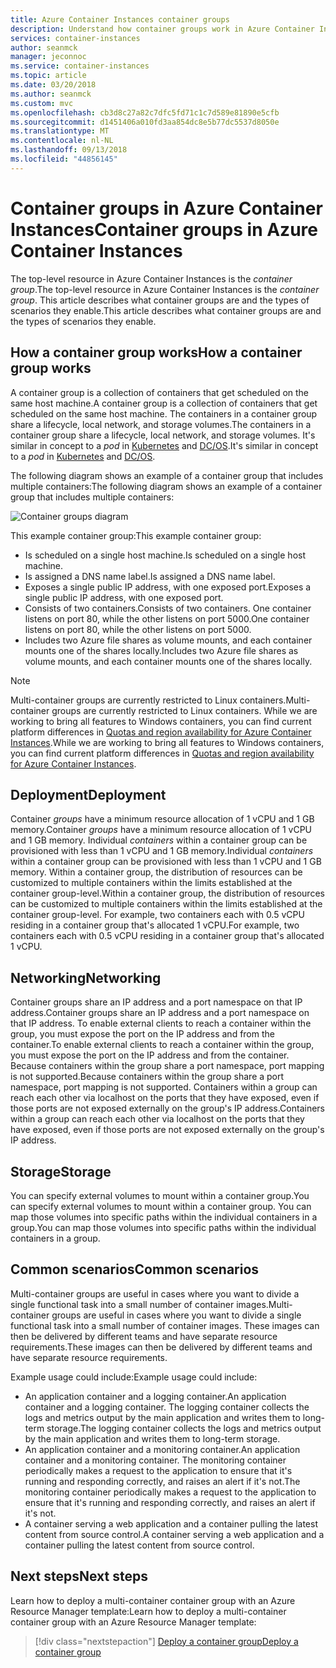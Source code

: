 ```yaml
---
title: Azure Container Instances container groups
description: Understand how container groups work in Azure Container Instances
services: container-instances
author: seanmck
manager: jeconnoc
ms.service: container-instances
ms.topic: article
ms.date: 03/20/2018
ms.author: seanmck
ms.custom: mvc
ms.openlocfilehash: cb3d8c27a82c7dfc5fd71c1c7d589e81890e5cfb
ms.sourcegitcommit: d1451406a010fd3aa854dc8e5b77dc5537d8050e
ms.translationtype: MT
ms.contentlocale: nl-NL
ms.lasthandoff: 09/13/2018
ms.locfileid: "44856145"
---
```

# <a name="container-groups-in-azure-container-instances"></a><span data-ttu-id="b2ebe-103">Container groups in Azure Container Instances</span><span class="sxs-lookup"><span data-stu-id="b2ebe-103">Container groups in Azure Container Instances</span></span>

<span data-ttu-id="b2ebe-104">The top-level resource in Azure Container Instances is the *container group*.</span><span class="sxs-lookup"><span data-stu-id="b2ebe-104">The top-level resource in Azure Container Instances is the *container group*.</span></span> <span data-ttu-id="b2ebe-105">This article describes what container groups are and the types of scenarios they enable.</span><span class="sxs-lookup"><span data-stu-id="b2ebe-105">This article describes what container groups are and the types of scenarios they enable.</span></span>

## <a name="how-a-container-group-works"></a><span data-ttu-id="b2ebe-106">How a container group works</span><span class="sxs-lookup"><span data-stu-id="b2ebe-106">How a container group works</span></span>

<span data-ttu-id="b2ebe-107">A container group is a collection of containers that get scheduled on the same host machine.</span><span class="sxs-lookup"><span data-stu-id="b2ebe-107">A container group is a collection of containers that get scheduled on the same host machine.</span></span> <span data-ttu-id="b2ebe-108">The containers in a container group share a lifecycle, local network, and storage volumes.</span><span class="sxs-lookup"><span data-stu-id="b2ebe-108">The containers in a container group share a lifecycle, local network, and storage volumes.</span></span> <span data-ttu-id="b2ebe-109">It's similar in concept to a *pod* in [Kubernetes][kubernetes-pod] and [DC/OS][dcos-pod].</span><span class="sxs-lookup"><span data-stu-id="b2ebe-109">It's similar in concept to a *pod* in [Kubernetes][kubernetes-pod] and [DC/OS][dcos-pod].</span></span>

<span data-ttu-id="b2ebe-110">The following diagram shows an example of a container group that includes multiple containers:</span><span class="sxs-lookup"><span data-stu-id="b2ebe-110">The following diagram shows an example of a container group that includes multiple containers:</span></span>

![Container groups diagram][container-groups-example]

<span data-ttu-id="b2ebe-112">This example container group:</span><span class="sxs-lookup"><span data-stu-id="b2ebe-112">This example container group:</span></span>

* <span data-ttu-id="b2ebe-113">Is scheduled on a single host machine.</span><span class="sxs-lookup"><span data-stu-id="b2ebe-113">Is scheduled on a single host machine.</span></span>
* <span data-ttu-id="b2ebe-114">Is assigned a DNS name label.</span><span class="sxs-lookup"><span data-stu-id="b2ebe-114">Is assigned a DNS name label.</span></span>
* <span data-ttu-id="b2ebe-115">Exposes a single public IP address, with one exposed port.</span><span class="sxs-lookup"><span data-stu-id="b2ebe-115">Exposes a single public IP address, with one exposed port.</span></span>
* <span data-ttu-id="b2ebe-116">Consists of two containers.</span><span class="sxs-lookup"><span data-stu-id="b2ebe-116">Consists of two containers.</span></span> <span data-ttu-id="b2ebe-117">One container listens on port 80, while the other listens on port 5000.</span><span class="sxs-lookup"><span data-stu-id="b2ebe-117">One container listens on port 80, while the other listens on port 5000.</span></span>
* <span data-ttu-id="b2ebe-118">Includes two Azure file shares as volume mounts, and each container mounts one of the shares locally.</span><span class="sxs-lookup"><span data-stu-id="b2ebe-118">Includes two Azure file shares as volume mounts, and each container mounts one of the shares locally.</span></span>

> [!NOTE]
> <span data-ttu-id="b2ebe-119">Multi-container groups are currently restricted to Linux containers.</span><span class="sxs-lookup"><span data-stu-id="b2ebe-119">Multi-container groups are currently restricted to Linux containers.</span></span> <span data-ttu-id="b2ebe-120">While we are working to bring all features to Windows containers, you can find current platform differences in [Quotas and region availability for Azure Container Instances](container-instances-quotas.md).</span><span class="sxs-lookup"><span data-stu-id="b2ebe-120">While we are working to bring all features to Windows containers, you can find current platform differences in [Quotas and region availability for Azure Container Instances](container-instances-quotas.md).</span></span>

## <a name="deployment"></a><span data-ttu-id="b2ebe-121">Deployment</span><span class="sxs-lookup"><span data-stu-id="b2ebe-121">Deployment</span></span>

<span data-ttu-id="b2ebe-122">Container *groups* have a minimum resource allocation of 1 vCPU and 1 GB memory.</span><span class="sxs-lookup"><span data-stu-id="b2ebe-122">Container *groups* have a minimum resource allocation of 1 vCPU and 1 GB memory.</span></span> <span data-ttu-id="b2ebe-123">Individual *containers* within a container group can be provisioned with less than 1 vCPU and 1 GB memory.</span><span class="sxs-lookup"><span data-stu-id="b2ebe-123">Individual *containers* within a container group can be provisioned with less than 1 vCPU and 1 GB memory.</span></span> <span data-ttu-id="b2ebe-124">Within a container group, the distribution of resources can be customized to multiple containers within the limits established at the container group-level.</span><span class="sxs-lookup"><span data-stu-id="b2ebe-124">Within a container group, the distribution of resources can be customized to multiple containers within the limits established at the container group-level.</span></span> <span data-ttu-id="b2ebe-125">For example, two containers each with 0.5 vCPU residing in a container group that's allocated 1 vCPU.</span><span class="sxs-lookup"><span data-stu-id="b2ebe-125">For example, two containers each with 0.5 vCPU residing in a container group that's allocated 1 vCPU.</span></span>

## <a name="networking"></a><span data-ttu-id="b2ebe-126">Networking</span><span class="sxs-lookup"><span data-stu-id="b2ebe-126">Networking</span></span>

<span data-ttu-id="b2ebe-127">Container groups share an IP address and a port namespace on that IP address.</span><span class="sxs-lookup"><span data-stu-id="b2ebe-127">Container groups share an IP address and a port namespace on that IP address.</span></span> <span data-ttu-id="b2ebe-128">To enable external clients to reach a container within the group, you must expose the port on the IP address and from the container.</span><span class="sxs-lookup"><span data-stu-id="b2ebe-128">To enable external clients to reach a container within the group, you must expose the port on the IP address and from the container.</span></span> <span data-ttu-id="b2ebe-129">Because containers within the group share a port namespace, port mapping is not supported.</span><span class="sxs-lookup"><span data-stu-id="b2ebe-129">Because containers within the group share a port namespace, port mapping is not supported.</span></span> <span data-ttu-id="b2ebe-130">Containers within a group can reach each other via localhost on the ports that they have exposed, even if those ports are not exposed externally on the group's IP address.</span><span class="sxs-lookup"><span data-stu-id="b2ebe-130">Containers within a group can reach each other via localhost on the ports that they have exposed, even if those ports are not exposed externally on the group's IP address.</span></span>

## <a name="storage"></a><span data-ttu-id="b2ebe-131">Storage</span><span class="sxs-lookup"><span data-stu-id="b2ebe-131">Storage</span></span>

<span data-ttu-id="b2ebe-132">You can specify external volumes to mount within a container group.</span><span class="sxs-lookup"><span data-stu-id="b2ebe-132">You can specify external volumes to mount within a container group.</span></span> <span data-ttu-id="b2ebe-133">You can map those volumes into specific paths within the individual containers in a group.</span><span class="sxs-lookup"><span data-stu-id="b2ebe-133">You can map those volumes into specific paths within the individual containers in a group.</span></span>

## <a name="common-scenarios"></a><span data-ttu-id="b2ebe-134">Common scenarios</span><span class="sxs-lookup"><span data-stu-id="b2ebe-134">Common scenarios</span></span>

<span data-ttu-id="b2ebe-135">Multi-container groups are useful in cases where you want to divide a single functional task into a small number of container images.</span><span class="sxs-lookup"><span data-stu-id="b2ebe-135">Multi-container groups are useful in cases where you want to divide a single functional task into a small number of container images.</span></span> <span data-ttu-id="b2ebe-136">These images can then be delivered by different teams and have separate resource requirements.</span><span class="sxs-lookup"><span data-stu-id="b2ebe-136">These images can then be delivered by different teams and have separate resource requirements.</span></span>

<span data-ttu-id="b2ebe-137">Example usage could include:</span><span class="sxs-lookup"><span data-stu-id="b2ebe-137">Example usage could include:</span></span>

* <span data-ttu-id="b2ebe-138">An application container and a logging container.</span><span class="sxs-lookup"><span data-stu-id="b2ebe-138">An application container and a logging container.</span></span> <span data-ttu-id="b2ebe-139">The logging container collects the logs and metrics output by the main application and writes them to long-term storage.</span><span class="sxs-lookup"><span data-stu-id="b2ebe-139">The logging container collects the logs and metrics output by the main application and writes them to long-term storage.</span></span>
* <span data-ttu-id="b2ebe-140">An application container and a monitoring container.</span><span class="sxs-lookup"><span data-stu-id="b2ebe-140">An application container and a monitoring container.</span></span> <span data-ttu-id="b2ebe-141">The monitoring container periodically makes a request to the application to ensure that it's running and responding correctly, and raises an alert if it's not.</span><span class="sxs-lookup"><span data-stu-id="b2ebe-141">The monitoring container periodically makes a request to the application to ensure that it's running and responding correctly, and raises an alert if it's not.</span></span>
* <span data-ttu-id="b2ebe-142">A container serving a web application and a container pulling the latest content from source control.</span><span class="sxs-lookup"><span data-stu-id="b2ebe-142">A container serving a web application and a container pulling the latest content from source control.</span></span>

## <a name="next-steps"></a><span data-ttu-id="b2ebe-143">Next steps</span><span class="sxs-lookup"><span data-stu-id="b2ebe-143">Next steps</span></span>

<span data-ttu-id="b2ebe-144">Learn how to deploy a multi-container container group with an Azure Resource Manager template:</span><span class="sxs-lookup"><span data-stu-id="b2ebe-144">Learn how to deploy a multi-container container group with an Azure Resource Manager template:</span></span>

> [!div class="nextstepaction"]
> [<span data-ttu-id="b2ebe-145">Deploy a container group</span><span class="sxs-lookup"><span data-stu-id="b2ebe-145">Deploy a container group</span></span>](container-instances-multi-container-group.md)

<!-- IMAGES -->
[container-groups-example]: ./media/container-instances-container-groups/container-groups-example.png

<!-- LINKS - External -->
[dcos-pod]: https://dcos.io/docs/1.10/deploying-services/pods/
[kubernetes-pod]: https://kubernetes.io/docs/concepts/workloads/pods/pod/

